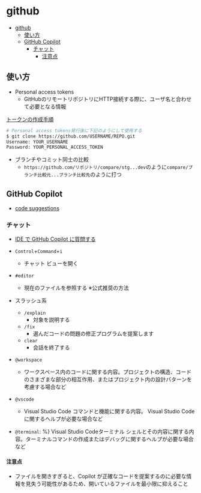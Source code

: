 # github

- [github](#github)
  - [使い方](#使い方)
  - [GitHub Copilot](#github-copilot)
    - [チャット](#チャット)
      - [注意点](#注意点)

## 使い方

- Personal access tokens
  - GitHubのリモートリポジトリにHTTP接続する際に、ユーザ名と合わせて必要となる情報

[トークンの作成手順](https://docs.github.com/ja/authentication/keeping-your-account-and-data-secure/managing-your-personal-access-tokens#creating-a-personal-access-token-classic)

```sh
# Personal access tokens発行後に下記のようにして使用する
$ git clone https://github.com/USERNAME/REPO.git
Username: YOUR_USERNAME
Password: YOUR_PERSONAL_ACCESS_TOKEN
```

- ブランチやコミット同士の比較
  - `https://github.com/リポジトリ/compare/stg...dev`のように`compare/ブランチ比較元...ブランチ比較先`のように打つ

## GitHub Copilot

- [code suggestions](https://docs.github.com/en/copilot/using-github-copilot/getting-code-suggestions-in-your-ide-with-github-copilot#prerequisites-2)

### チャット

- [IDE で GitHub Copilot に質問する](https://docs.github.com/ja/copilot/using-github-copilot/asking-github-copilot-questions-in-your-ide)

- `Control`+`Command`+`i`
  - チャット ビューを開く
- `#editor`
  - 現在のファイルを参照する ※公式推奨の方法
- スラッシュ系
  - `/explain`
    - 対象を説明する
  - `/fix`
    - 選んだコードの問題の修正プログラムを提案します
  - `clear`
    - 会話を終了する
- `@workspace`
  - ワークスペース内のコードに関する内容。プロジェクトの構造、コードのさまざまな部分の相互作用、またはプロジェクト内の設計パターンを考慮する場合など
- `@vscode`
  - Visual Studio Code コマンドと機能に関する内容。 Visual Studio Code に関するヘルプが必要な場合など
- `@terminal`: %} Visual Studio Codeターミナル シェルとその内容に関する内容。ターミナルコマンドの作成またはデバッグに関するヘルプが必要な場合など

#### 注意点

- ファイルを開きすぎると、Copilot が正確なコードを提案するのに必要な情報を見失う可能性があるため、開いているファイルを最小限に抑えること